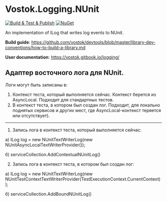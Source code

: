 # Vostok.Logging.NUnit

[![Build & Test & Publish](https://github.com/vostok/logging.file/actions/workflows/ci.yml/badge.svg)](https://github.com/vostok/logging.file/actions/workflows/ci.yml)
[![NuGet](https://img.shields.io/nuget/v/Vostok.Logging.File.svg)](https://www.nuget.org/packages/Vostok.Logging.File/)

An implementation of ILog that writes log events to NUnit.

**Build guide**: https://github.com/vostok/devtools/blob/master/library-dev-conventions/how-to-build-a-library.md

**User documentation**: https://vostok.gitbook.io/logging/


## Адаптер восточного лога для NUnit.

Логи могут быть записаны в:
1) Контекст теста, который выполняется сейчас. Контекст берется из AsyncLocal. Подходит для стандартных тестов.
2) В контекст теста, в котором был создан лог. Подходит, для локально поднятых сервисов и других мест, где AsyncLocal-контекст теряется или отсутствует).

---

1) Запись лога в контекст теста, который выполняется сейчас:

а) ILog log = new NUnitTextWriterLog(new NUnitAsyncLocalTextWriterProvider());

б) serviceCollection.AddContextualNUnitLog()


2) Запись лога в контекст теста, в котором был создан лог:

а) ILog log = new NUnitTextWriterLog(new NUnitTestContextTextWriterProvider(TestExecutionContext.CurrentContext));

б) serviceCollection.AddBoundNUnitLog()

